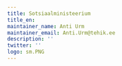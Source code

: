 ```yaml
---
title: Sotsiaalministeerium
title_en:
maintainer_name: Anti Urm
maintainer_email: Anti.Urm@tehik.ee
description: ''
twitter: ''
logo: sm.PNG
---
```

